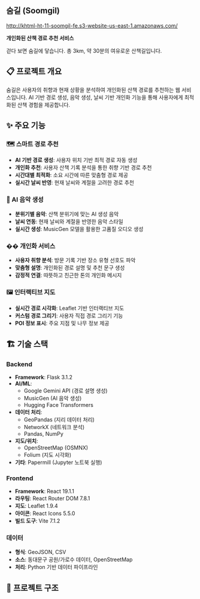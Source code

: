 ## 숨길 (Soomgil)

http://khtml-ht-11-soomgil-fe.s3-website-us-east-1.amazonaws.com/

**개인화된 산책 경로 추천 서비스**

걷다 보면 숨길에 닿습니다. 총 3km, 약 30분의 여유로운 산책길입니다.

## 📋 프로젝트 개요

숨길은 사용자의 취향과 현재 상황을 분석하여 개인화된 산책 경로를 추천하는 웹 서비스입니다. AI 기반 경로 생성, 음악 생성, 날씨 기반 개인화 기능을 통해 사용자에게 최적화된 산책 경험을 제공합니다.

## ✨ 주요 기능

### 🗺️ 스마트 경로 추천
- **AI 기반 경로 생성**: 사용자 위치 기반 최적 경로 자동 생성
- **개인화 추천**: 사용자 산책 기록 분석을 통한 취향 기반 경로 추천
- **시간대별 최적화**: 소요 시간에 따른 맞춤형 경로 제공
- **실시간 날씨 반영**: 현재 날씨와 계절을 고려한 경로 추천

### 🎵 AI 음악 생성
- **분위기별 음악**: 산책 분위기에 맞는 AI 생성 음악
- **날씨 연동**: 현재 날씨와 계절을 반영한 음악 스타일
- **실시간 생성**: MusicGen 모델을 활용한 고품질 오디오 생성

### �� 개인화 서비스
- **사용자 취향 분석**: 방문 기록 기반 장소 유형 선호도 파악
- **맞춤형 설명**: 개인화된 경로 설명 및 추천 문구 생성
- **감정적 연결**: 따뜻하고 친근한 톤의 개인화 메시지

### 🖼️ 인터랙티브 지도
- **실시간 경로 시각화**: Leaflet 기반 인터랙티브 지도
- **커스텀 경로 그리기**: 사용자 직접 경로 그리기 기능
- **POI 정보 표시**: 주요 지점 및 나무 정보 제공

## 🏗️ 기술 스택

### Backend
- **Framework**: Flask 3.1.2
- **AI/ML**: 
  - Google Gemini API (경로 설명 생성)
  - MusicGen (AI 음악 생성)
  - Hugging Face Transformers
- **데이터 처리**: 
  - GeoPandas (지리 데이터 처리)
  - NetworkX (네트워크 분석)
  - Pandas, NumPy
- **지도/위치**: 
  - OpenStreetMap (OSMNX)
  - Folium (지도 시각화)
- **기타**: Papermill (Jupyter 노트북 실행)

### Frontend
- **Framework**: React 19.1.1
- **라우팅**: React Router DOM 7.8.1
- **지도**: Leaflet 1.9.4
- **아이콘**: React Icons 5.5.0
- **빌드 도구**: Vite 7.1.2

### 데이터
- **형식**: GeoJSON, CSV
- **소스**: 동대문구 공원/가로수 데이터, OpenStreetMap
- **처리**: Python 기반 데이터 파이프라인

## 📁 프로젝트 구조
